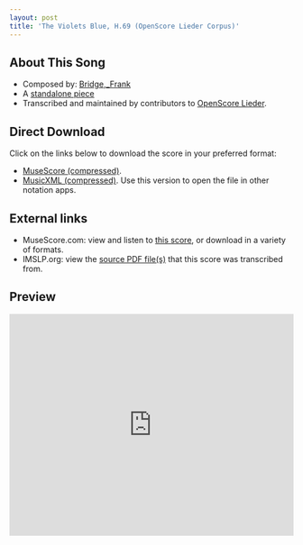 ```yaml
---
layout: post
title: 'The Violets Blue, H.69 (OpenScore Lieder Corpus)'
---
```


## About This Song

- Composed by: [Bridge,_Frank](https://fourscoreandmore.org/openscore/lieder/Bridge,_Frank)
- A [standalone piece](https://fourscoreandmore.org/openscore/lieder/Bridge,_Frank/_)
- Transcribed and maintained by contributors to [OpenScore Lieder].

[OpenScore Lieder]: https://musescore.com/openscore-lieder-corpus

## Direct Download

Click on the links below to download the score in your preferred format:
- [MuseScore (compressed)](https://github.com/openscore/lieder/blob/main/scores/Bridge,_Frank/_/The_Violets_Blue,_H.69/lc6451818.mscz?raw=true).
- [MusicXML (compressed)](https://github.com/openscore/lieder/blob/main/scores/Bridge,_Frank/_/The_Violets_Blue,_H.69/lc6451818.mxl?raw=true). Use this version to open the file in other notation apps.

## External links

- MuseScore.com: view and listen to [this score][MuseScore], or download in a variety of formats.
- IMSLP.org: view the [source PDF file(s)][IMSLP] that this score was transcribed from.

[MuseScore]: https://musescore.com/score/6451818
[IMSLP]: https://imslp.org/wiki/Special:ReverseLookup/185782

## Preview

<iframe width="100%" height="394" src="https://musescore.com/openscore-lieder-corpus/scores/6451818/embed" frameborder="0" allowfullscreen allow="autoplay; fullscreen"></iframe>
